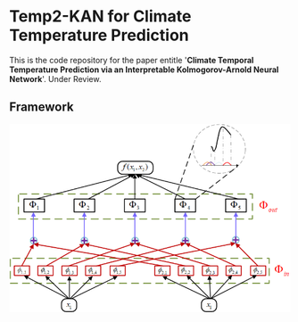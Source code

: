 # Temp2-KAN for Climate Temperature Prediction
This is the code repository for the paper entitle '**Climate Temporal Temperature Prediction via an Interpretable Kolmogorov-Arnold Neural Network**'. Under Review.

## Framework
![](Temp2-KAN.png)
